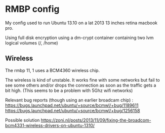 RMBP config
===========
My config used to run Ubuntu 13.10 on a lat 2013 13 inches retina macbook pro.

Using  full disk encryption using a dm-crypt container containing two lvm
logical volumes (/, /home)


Wireless
--------
The rmbp 11, 1 uses a BCM4360 wireless chip.

The wireless is kind of unstable. It works fine with some networks but fail
to see some others and/or drops the connection as soon as the traffic gets
a bit high. (This seems to be a problem with 5Ghz wifi networks)

Relevant bug reports (though using an earlier broadcam chip) :
https://bugs.launchpad.net/ubuntu/+source/bcmwl/+bug/1189611
https://bugs.launchpad.net/ubuntu/+source/bcmwl/+bug/1256158

Possible solution
https://zoni.nl/posts/2013/11/09/fixing-the-broadcom-bcm4331-wireless-drivers-on-ubuntu-1310/
